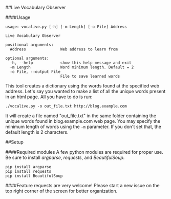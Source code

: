 ##Live Vocabulary Observer

####Usage
```
usage: vocalive.py [-h] [-m Length] [-o File] Address

Live Vocabulary Observer

positional arguments:
  Address               Web address to learn from

optional arguments:
  -h, --help            show this help message and exit
  -m Length             Word minimum length. Default = 2
  -o File, --output File
                        File to save learned words

```

This tool creates a dictionary using the words found at the specified web address. Let's say you wanted to make a list of all the unique words present in an html page. All you have to do is run:

```
./vocalive.py -o out_file.txt http://blog.example.com
```
It will create a file named "out_file.txt" in the same folder containing the unique words found in blog.example.com web page. You may specify the minimum length of words using the ```-m``` parameter. If you don't set that, the default length is 2 characters.


##Setup

####Required modules
A few python modules are required for proper use. Be sure to install <i>argparse</i>, <i>requests</i>, and <i>BeautifulSoup</i>.

```
pip install argparse 
pip install requests
pip install BeautifulSoup
```


####Feature requests are very welcome!
Please start a new issue on the top right corner of the screen for better organization.
